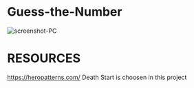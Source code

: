 # Guess-the-Number
![screenshot-PC](https://user-images.githubusercontent.com/59298116/161404313-b5846596-effe-4e40-90b8-95fc97fbf7e6.jpg)

# RESOURCES 
https://heropatterns.com/ Death Start is choosen in this project
